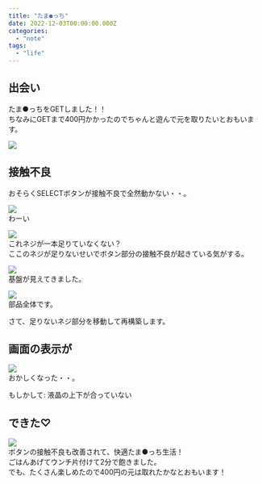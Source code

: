 ```yaml
---
title: "たま●っち"
date: 2022-12-03T00:00:00.000Z
categories: 
  - "note"
tags:
  - "life"
---
```


## 出会い


たま●っちをGETしました！！  
ちなみにGETまで400円かかったのでちゃんと遊んで元を取りたいとおもいます。  

![](/images/tamago01.jpeg)  

## 接触不良

おそらくSELECTボタンが接触不良で全然動かない・・。  
  

![](/images/tamago02.jpeg)  
わーい  

![](/images/tamago02-1.png)  
これネジが一本足りていなくない？  
ここのネジが足りないせいでボタン部分の接触不良が起きている気がする。  

![](/images/tamago03.jpeg)  
基盤が見えてきました。  

![](/images/tamago04.jpeg)  
部品全体です。  

さて、足りないネジ部分を移動して再構築します。


## 画面の表示が

![](/images/tamago05.jpeg)  
おかしくなった・・。  
  
もしかして: 液晶の上下が合っていない  


## できた♡

![](/images/tamago06.jpeg)  
ボタンの接触不良も改善されて、快適たま●っち生活！  
ごはんあげてウンチ片付けて2分で飽きました。  
でも、たくさん楽しめたので400円の元は取れたかなとおもいます！
